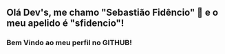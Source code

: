 ## Olá Dev's, me chamo "Sebastião Fidêncio" 👋 e o meu apelido é "sfidencio"!
### Bem Vindo ao meu perfil no GITHUB!
<!--
**sfidencio/sfidencio** is a ✨ _special_ ✨ repository because its `README.md` (this file) appears on your GitHub profile.


- 🔭 Atualmente estou trabalhando como desenvolvedor JAVA, com carreira em ascensão...
- 🌱 I’m currently learning ...
- 👯 I’m looking to collaborate on ...
- 🤔 I’m looking for help with ...
- 💬 Ask me about ...
- 📫 How to reach me: ...
- 😄 Pronouns: ...
- ⚡ Fun fact: ...
-->
